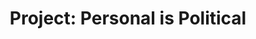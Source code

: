 ---
layout: post
title: "Project: Personal is Political"
categories: [art]
images:
  thumb:
      id: portfolio/project-personal-is-political/project-personal-is-political-thumbnail
  feature:
    - id: portfolio/project-personal-is-political/project-personal-is-political-01
    - id: portfolio/project-personal-is-political/project-personal-is-political-02
    - id: portfolio/project-personal-is-political/project-personal-is-political-03
    - id: portfolio/project-personal-is-political/project-personal-is-political-04
    - id: portfolio/project-personal-is-political/project-personal-is-political-05
    - id: portfolio/project-personal-is-political/project-personal-is-political-06
    - id: portfolio/project-personal-is-political/project-personal-is-political-07
    - id: portfolio/project-personal-is-political/project-personal-is-political-08
    - id: portfolio/project-personal-is-political/project-personal-is-political-09
tags:
  - elm
  - school
  - color
  - digital
  - concept-art
  - aseprite
  - pixel-art
  - activism
  - self
---